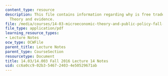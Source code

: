```yaml
---
content_type: resource
description: This file contains information regarding why is free trade controversial?
  Theory and evidence.
file: /media/courses/14-03-microeconomic-theory-and-public-policy-fall-2016/cc6a0cc902b3546724034e50529671ab_MIT14_03F16_lec14.pdf
file_type: application/pdf
learning_resource_types:
- Lecture Notes
ocw_type: OCWFile
parent_title: Lecture Notes
parent_type: CourseSection
resourcetype: Document
title: 14.03/14.003 Fall 2016 Lecture 14 Notes
uid: cc6a0cc9-02b3-5467-2403-4e50529671ab
---
```

